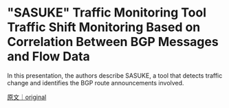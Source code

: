 
# &quot;SASUKE&quot; Traffic Monitoring Tool Traffic Shift Monitoring Based on Correlation Between BGP Messages and Flow Data

In this presentation, the authors describe SASUKE, a tool that detects traffic change and identifies the BGP route announcements involved.

[原文｜original](https://insights.sei.cmu.edu/library/sasuke-traffic-monitoring-tool-traffic-shift-monitoring-based-on-correlation-between-bgp-messages-and-flow-data/)
        